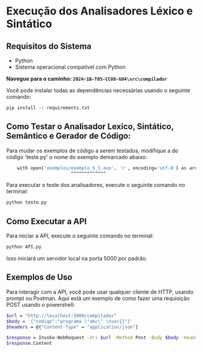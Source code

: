 # Execução dos Analisadores Léxico e Sintático

## Requisitos do Sistema
- Python
- Sistema operacional compatível com Python

**Navegue para o caminho: `2024-1B-T05-CC08-G04\src\compilador`**

Você pode instalar todas as dependências necessárias usando o seguinte comando:
```bash
pip install -r requirements.txt
```

## Como Testar o Analisador Lexico, Sintático, Semântico e Gerador de Código:
Para mudar os exemplos de código a serem testados, modifique a do código 'teste.py' o nome do exemplo demarcado abaixo:
```bash
    with open('exemplos/exemplo_5_1.axe', 'r', encoding='utf-8') as arquivo:
                        ^^^^^^^^^^^^^
```

Para executar o teste dos analisadores, execute o seguinte comando no terminal:
```bash
python teste.py
```

## Como Executar a API 
Para iniciar a API, execute o seguinte comando no terminal:
```bash
python API.py
```
Isso iniciará um servidor local na porta 5000 por padrão.

## Exemplos de Uso
Para interagir com a API, você pode usar qualquer cliente de HTTP, usando prompt ou Postman. Aqui está um exemplo de como fazer uma requisição POST usando o powershell:
```bash
$url = "http://localhost:5000/compilador"
$body = '{"codigo":"programa \"abc\" \nvar{}"}'
$headers = @{"Content-Type" = "application/json"}

$response = Invoke-WebRequest -Uri $url -Method Post -Body $body -Headers $headers
$response.Content

```
